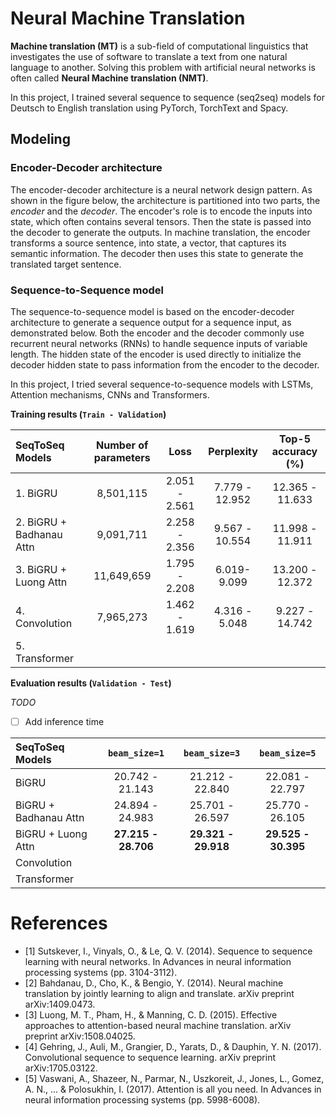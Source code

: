 # Neural Machine Translation

**Machine translation (MT)** is a sub-field of computational linguistics that investigates the use of software to translate a text from one natural language to another. Solving this problem with artificial neural networks is often called **Neural Machine translation (NMT)**.

In this project, I trained several sequence to sequence (seq2seq) models for Deutsch to English translation using PyTorch, TorchText and Spacy.

## Modeling

### Encoder-Decoder architecture

The encoder-decoder architecture is a neural network design pattern. As shown in the figure below, the architecture is partitioned into two parts, the *encoder* and the *decoder*. The encoder's role is to encode the inputs into state, which often contains several tensors. Then the state is passed into the decoder to generate the outputs. In machine translation, the encoder transforms a source sentence, into state, a vector, that captures its semantic information. The decoder then uses this state to generate the translated target sentence.

### Sequence-to-Sequence model

The sequence-to-sequence model is based on the encoder-decoder architecture to generate a sequence output for a sequence input, as demonstrated below. Both the encoder and the decoder commonly use recurrent neural networks (RNNs) to handle sequence inputs of variable length. The hidden state of the encoder is used directly to initialize the decoder hidden state to pass information from the encoder to the decoder.

In this project, I tried several sequence-to-sequence models with LSTMs, Attention mechanisms, CNNs and Transformers.

**Training results (`Train - Validation`)**

| SeqToSeq Models          | Number of parameters   | Loss                   | Perplexity                 | Top-5 accuracy (%)         |
|:-------------------------|:----------------------:|:----------------------:|:--------------------------:|:--------------------------:|
| 1. BiGRU                 | 8,501,115              | 2.051 - 2.561          | 7.779 - 12.952             | 12.365 - 11.633            |
| 2. BiGRU + Badhanau Attn | 9,091,711              | 2.258 - 2.356          | 9.567 - 10.554             | 11.998 - 11.911            |
| 3. BiGRU + Luong Attn    | 11,649,659             | 1.795 - 2.208          | 6.019- 9.099               | 13.200 - 12.372            |
| 4. Convolution           | 7,965,273              | 1.462 - 1.619          | 4.316 - 5.048              | 9.227 - 14.742             |
| 5. Transformer           |                        |                        |                            |                            |

**Evaluation results (`Validation - Test`)**

*TODO*

- [ ] Add inference time

| SeqToSeq Models       | `beam_size=1`       | `beam_size=3`       | `beam_size=5`       |
|:----------------------|:-------------------:|:-------------------:|:-------------------:|
| BiGRU                 | 20.742 - 21.143     | 21.212 - 22.840     | 22.081 - 22.797     |
| BiGRU + Badhanau Attn | 24.894 - 24.983     | 25.701 - 26.597     | 25.770 - 26.105     |
| BiGRU + Luong Attn    | **27.215 - 28.706** | **29.321 - 29.918** | **29.525 - 30.395** |
| Convolution           |                     |                     |                     |
| Transformer           |                     |                     |                     |

# References

- [1] Sutskever, I., Vinyals, O., & Le, Q. V. (2014). Sequence to sequence learning with neural networks. In Advances in neural information processing systems (pp. 3104-3112).
- [2] Bahdanau, D., Cho, K., & Bengio, Y. (2014). Neural machine translation by jointly learning to align and translate. arXiv preprint arXiv:1409.0473.
- [3] Luong, M. T., Pham, H., & Manning, C. D. (2015). Effective approaches to attention-based neural machine translation. arXiv preprint arXiv:1508.04025.
- [4] Gehring, J., Auli, M., Grangier, D., Yarats, D., & Dauphin, Y. N. (2017). Convolutional sequence to sequence learning. arXiv preprint arXiv:1705.03122.
- [5] Vaswani, A., Shazeer, N., Parmar, N., Uszkoreit, J., Jones, L., Gomez, A. N., ... & Polosukhin, I. (2017). Attention is all you need. In Advances in neural information processing systems (pp. 5998-6008).


